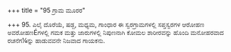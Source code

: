 +++
title = "95 ಗ್ರಾಮ ಮೂರರ"

+++
95. ಎಲೈ ದೊರೆಯೆ, ಷಡ್ಜ, ಮಧ್ಯಮ, ಗಾಂಧಾರ ಈ ಸ್ವರಗ್ರಾಮಗಳಲ್ಲಿ ಸಪ್ತಸ್ವರಗಳ  ಆರೋಹಣ ಅವರೋಹಣÉಗಳಲ್ಲಿ ಗಮಕ ಮತ್ತು ಜಾರುಗಳಲ್ಲಿ ನಿಪುಣನಾಗಿ ಕೋಮಲ ಶಾರೀರವನ್ನು ಹೊಂದಿ ಮನೋಹರವಾದ ರಚನೆಗ¼ನ್ನು  ಹಾಡುವವನೇ ನಿಜವಾದ ಗಾಯಕನು.